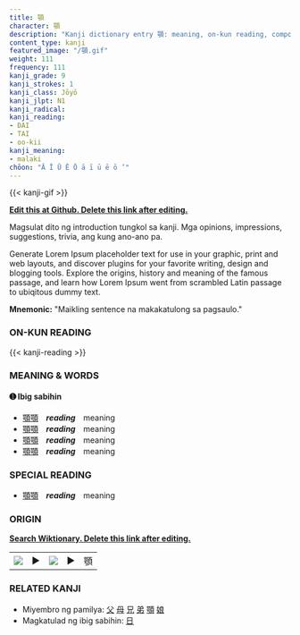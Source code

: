 ```yaml
---
title: 顎
character: 顎
description: "Kanji dictionary entry 顎: meaning, on-kun reading, compounds, origin, related kanji"
content_type: kanji
featured_image: "/顎.gif"
weight: 111
frequency: 111
kanji_grade: 9
kanji_strokes: 1
kanji_class: Jōyō
kanji_jlpt: N1
kanji_radical: 
kanji_reading: 
- DAI
- TAI
- oo-kii
kanji_meaning:
- malaki
chōon: "Ā Ī Ū Ē Ō ā ī ū ē ō ’"
---
```

[//]: # (Don't edit the line below. Kanji animated GIF code is automatically generated.)
{{< kanji-gif >}}

[//]: # (Edit below this line.)

**[Edit this at Github. Delete this link after editing.](https://github.com/tim0g/tim/tree/main/content/kanji/顎/index.md)**

Magsulat dito ng introduction tungkol sa kanji. Mga opinions, impressions, suggestions, trivia, ang kung ano-ano pa.

Generate Lorem Ipsum placeholder text for use in your graphic, print and web layouts, and discover plugins for your favorite writing, design and blogging tools. Explore the origins, history and meaning of the famous passage, and learn how Lorem Ipsum went from scrambled Latin passage to ubiqitous dummy text.
 
**Mnemonic:** "Maikling sentence na makakatulong sa pagsaulo."

### ON-KUN READING

[//]: # (Don't edit the line below. ON-KUN READING code is automatically generated.)
{{< kanji-reading >}}

### MEANING & WORDS

#### ➊ **Ibig sabihin**
  - [顎](../顎)[顎](../顎)　***reading***　meaning
  - [顎](../顎)[顎](../顎)　***reading***　meaning
  - [顎](../顎)[顎](../顎)　***reading***　meaning
  - [顎](../顎)[顎](../顎)　***reading***　meaning

### SPECIAL READING
  - [顎](../顎)[顎](../顎)　***reading***　meaning

### ORIGIN

**[Search Wiktionary. Delete this link after editing.](https://wiktionary.org/wiki/顎)**
<table class="kanji-table"><tr><td>
<img src="60px-顎-bronze.svg.png">
</td><td>▶</td><td>
<img src="60px-顎-oracle.svg.png">
</td><td>▶</td>
<td class="kanji-origin">顎</td>
</tr></table>

### RELATED KANJI
- Miyembro ng pamilya: [父](../父) [母](../母) [兄](../兄) [弟](../弟) [顎](../顎) [娘](../娘)
- Magkatulad ng ibig sabihin: [日](../日)
